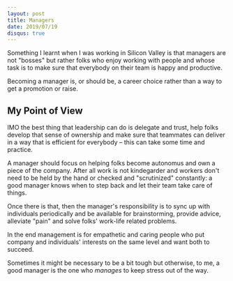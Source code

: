 ```yaml
---
layout: post
title: Managers
date: 2019/07/19
disqus: true
---
```


Something I learnt when I was working in Silicon Valley is that managers are not "bosses" but rather folks who enjoy working with people and whose task is to make sure that everybody on their team is happy and productive.

Becoming a manager is, or should be, a career choice rather than a way to get a promotion or raise.

## My Point of View

IMO the best thing that leadership can do is delegate and trust, help folks develop that sense of ownership and make sure that teammates can deliver in a way that is efficient for everybody – this can take some time and practice.

A manager should focus on helping folks become autonomus and own a piece of the company. After all work is not kindegarder and workers don't need to be held by the hand or checked and "scrutinized" constantly: a good manager knows when to step back and let their team take care of things.

Once there is that, then the manager's responsibility is to sync up with individuals periodically and be available for brainstorming, provide advice, alleviate "pain" and solve folks' work-life related problems.

In the end management is for empathetic and caring people who put company and individuals' interests on the same level and want both to succeed.

Sometimes it might be necessary to be a bit tough but otherwise, to me, a good manager is the one who _manages_ to keep stress out of the way.
